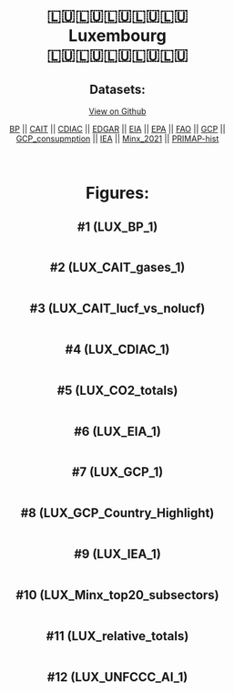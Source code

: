 
<center>
<h1 align="center">
🇱🇺🇱🇺🇱🇺🇱🇺🇱🇺
<br>
Luxembourg
<br>
🇱🇺🇱🇺🇱🇺🇱🇺🇱🇺
</h1>
<h2>Datasets:</h2>
<p><a href="https://github.com/dquintani/GreenhouseData/tree/master/country_data/LUX_Luxembourg/data">View on Github</a>
<br></p><p><a href="data/LUX_BP.csv">BP</a> || <a href="data/LUX_CAIT.csv">CAIT</a> || <a href="data/LUX_CDIAC.csv">CDIAC</a> || <a href="data/LUX_EDGAR.csv">EDGAR</a> || <a href="data/LUX_EIA.csv">EIA</a> || <a href="data/LUX_EPA.csv">EPA</a> || <a href="data/LUX_FAO.csv">FAO</a> || <a href="data/LUX_GCP.csv">GCP</a> || <a href="data/LUX_GCP_consupmption.csv">GCP_consupmption</a> || <a href="data/LUX_IEA.csv">IEA</a> || <a href="data/LUX_Minx_2021.csv">Minx_2021</a> || <a href="data/LUX_PRIMAP-hist.csv">PRIMAP-hist</a></p><p><br></p>
<h1>Figures:</h1><h2>#1 (LUX_BP_1)</h2>
<p><img alt="" src="figures/LUX_BP_1.png" /></p><h2>#2 (LUX_CAIT_gases_1)</h2>
<p><img alt="" src="figures/LUX_CAIT_gases_1.png" /></p><h2>#3 (LUX_CAIT_lucf_vs_nolucf)</h2>
<p><img alt="" src="figures/LUX_CAIT_lucf_vs_nolucf.png" /></p><h2>#4 (LUX_CDIAC_1)</h2>
<p><img alt="" src="figures/LUX_CDIAC_1.png" /></p><h2>#5 (LUX_CO2_totals)</h2>
<p><img alt="" src="figures/LUX_CO2_totals.png" /></p><h2>#6 (LUX_EIA_1)</h2>
<p><img alt="" src="figures/LUX_EIA_1.png" /></p><h2>#7 (LUX_GCP_1)</h2>
<p><img alt="" src="figures/LUX_GCP_1.png" /></p><h2>#8 (LUX_GCP_Country_Highlight)</h2>
<p><img alt="" src="figures/LUX_GCP_Country_Highlight.png" /></p><h2>#9 (LUX_IEA_1)</h2>
<p><img alt="" src="figures/LUX_IEA_1.png" /></p><h2>#10 (LUX_Minx_top20_subsectors)</h2>
<p><img alt="" src="figures/LUX_Minx_top20_subsectors.png" /></p><h2>#11 (LUX_relative_totals)</h2>
<p><img alt="" src="figures/LUX_relative_totals.png" /></p><h2>#12 (LUX_UNFCCC_AI_1)</h2>
<p><img alt="" src="figures/LUX_UNFCCC_AI_1.png" /></p>